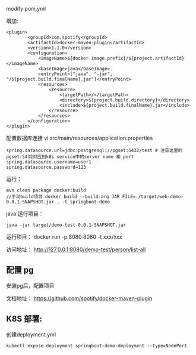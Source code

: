 modify pom.yml

增加:
```
<plugin>
        <groupId>com.spotify</groupId>
        <artifactId>docker-maven-plugin</artifactId>
        <version>1.1.0</version>
        <configuration>
            <imageName>${docker.image.prefix}/${project.artifactId}</imageName>
            <baseImage>java</baseImage>
            <entryPoint>["java", "-jar", "/${project.build.finalName}.jar"]</entryPoint>
            <resources>
                <resource>
                    <targetPath>/</targetPath>
                    <directory>${project.build.directory}</directory>
                    <include>${project.build.finalName}.jar</include>
                </resource>
            </resources>
        </configuration>
</plugin>

```

配置数据库连接
vi src/main/resources/application.properties 
```
spring.datasource.url=jdbc:postgresql://pgset:5432/test # 注意这里的pgset:5432对应到k8s service中的server name 和 port
spring.datasource.username=user1
spring.datasource.password=123

```

运行：
```
mvn clean package docker:build
//手动build项目 docker build --build-arg JAR_FILE=./target/web-demo-0.0.1-SNAPSHOT.jar . -t springboot-demo
```

java 运行项目：
```
java -jar target/demo-test-0.0.1-SNAPSHOT.jar
```

运行项目：
docker run -p 8080:8080 -t xxx/xxx

访问地址：
http://127.0.0.1:8080/demo-test/person/list-all

## 配置 pg
安装pg后，配置项目



文档地址：
https://github.com/spotify/docker-maven-plugin

## K8S 部署:
创建deployment.yml
```
kubectl expose deployment springboot-demo-deployment --type=NodePort
```
